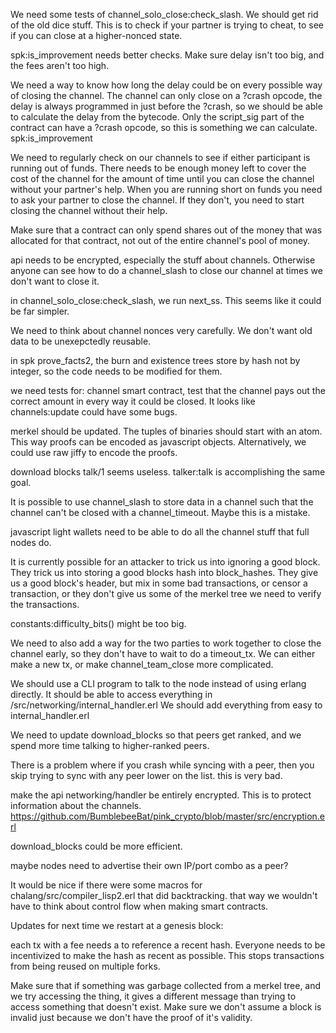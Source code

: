 We need some tests of channel_solo_close:check_slash.
We should get rid of the old dice stuff.
This is to check if your partner is trying to cheat, to see if you can close at a higher-nonced state.



spk:is_improvement needs better checks.
Make sure delay isn't too big, and the fees aren't too high.


We need a way to know how long the delay could be on every possible way of closing the channel.
The channel can only close on a ?crash opcode, the delay is always programmed in just before the ?crash, so we should be able to calculate the delay from the bytecode.
Only the script_sig part of the contract can have a ?crash opcode, so this is something we can calculate.
spk:is_improvement


We need to regularly check on our channels to see if either participant is running out of funds. There needs to be enough money left to cover the cost of the channel for the amount of time until you can close the channel without your partner's help.
When you are running short on funds you need to ask your partner to close the channel. If they don't, you need to start closing the channel without their help.


Make sure that a contract can only spend shares out of the money that was allocated for that contract, not out of the entire channel's pool of money.


api needs to be encrypted, especially the stuff about channels. Otherwise anyone can see how to do a channel_slash to close our channel at times we don't want to close it.


in channel_solo_close:check_slash, we run next_ss.
This seems like it could be far simpler.


We need to think about channel nonces very carefully.
We don't want old data to be unexepctedly reusable.


in spk prove_facts2, the burn and existence trees store by hash not by integer, so the code needs to be modified for them.


we need tests for:
channel smart contract,
test that the channel pays out the correct amount in every way it could be closed. It looks like channels:update could have some bugs.

merkel should be updated. The tuples of binaries should start with an atom. This way proofs can be encoded as javascript objects.
Alternatively, we could use raw jiffy to encode the proofs.


download blocks talk/1 seems useless. talker:talk is accomplishing the same goal.

It is possible to use channel_slash to store data in a channel such that the channel can't be closed with a channel_timeout.
Maybe this is a mistake.

javascript light wallets need to be able to do all the channel stuff that full nodes do.

It is currently possible for an attacker to trick us into ignoring a good block. They trick us into storing a good blocks hash into block_hashes. They give us a good block's header, but mix in some bad transactions, or censor a transaction, or they don't give us some of the merkel tree we need to verify the transactions.

constants:difficulty_bits() might be too big.


We need to also add a way for the two parties to work together to close the channel early, so they don't have to wait to do a timeout_tx. We can either make a new tx, or make channel_team_close more complicated.


We should use a CLI program to talk to the node instead of using erlang directly.
It should be able to access everything in /src/networking/internal_handler.erl
We should add everything from easy to internal_handler.erl

We need to update download_blocks so that peers get ranked, and we spend more time talking to higher-ranked peers.

There is a problem where if you crash while syncing with a peer, then you skip trying to sync with any peer lower on the list. this is very bad.

make the api networking/handler be entirely encrypted. This is to protect information about the channels. https://github.com/BumblebeeBat/pink_crypto/blob/master/src/encryption.erl

download_blocks could be more efficient.

maybe nodes need to advertise their own IP/port combo as a peer?

It would be nice if there were some macros for chalang/src/compiler_lisp2.erl that did backtracking. that way we wouldn't have to think about control flow when making smart contracts.


Updates for next time we restart at a genesis block:


each tx with a fee needs a to reference a recent hash. Everyone needs to be incentivized to make the hash as recent as possible. This stops transactions from being reused on multiple forks.


Make sure that if something was garbage collected from a merkel tree, and we try accessing the thing, it gives a different message than trying to access something that doesn't exist. Make sure we don't assume a block is invalid just because we don't have the proof of it's validity.

